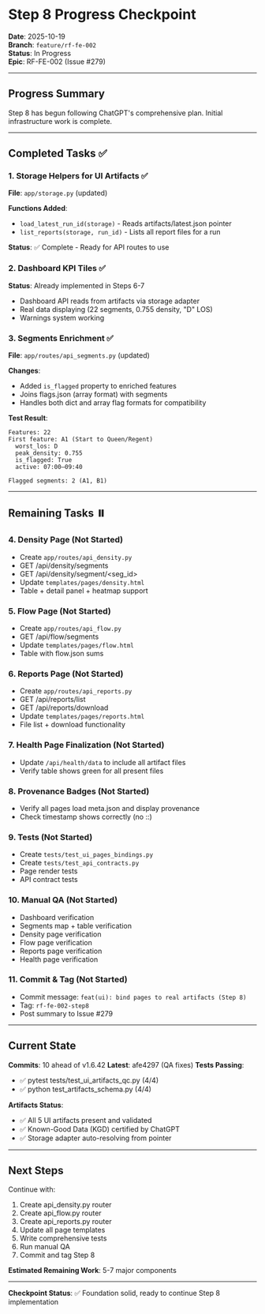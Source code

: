 # Step 8 Progress Checkpoint

**Date**: 2025-10-19  
**Branch**: `feature/rf-fe-002`  
**Status**: In Progress  
**Epic**: RF-FE-002 (Issue #279)

---

## Progress Summary

Step 8 has begun following ChatGPT's comprehensive plan. Initial infrastructure work is complete.

---

## Completed Tasks ✅

### 1. Storage Helpers for UI Artifacts ✅
**File**: `app/storage.py` (updated)

**Functions Added**:
- `load_latest_run_id(storage)` - Reads artifacts/latest.json pointer
- `list_reports(storage, run_id)` - Lists all report files for a run

**Status**: ✅ Complete - Ready for API routes to use

### 2. Dashboard KPI Tiles ✅
**Status**: Already implemented in Steps 6-7
- Dashboard API reads from artifacts via storage adapter
- Real data displaying (22 segments, 0.755 density, "D" LOS)
- Warnings system working

### 3. Segments Enrichment ✅
**File**: `app/routes/api_segments.py` (updated)

**Changes**:
- Added `is_flagged` property to enriched features
- Joins flags.json (array format) with segments
- Handles both dict and array flag formats for compatibility

**Test Result**:
```
Features: 22
First feature: A1 (Start to Queen/Regent)
  worst_los: D
  peak_density: 0.755
  is_flagged: True
  active: 07:00–09:40

Flagged segments: 2 (A1, B1)
```

---

## Remaining Tasks ⏸️

### 4. Density Page (Not Started)
- Create `app/routes/api_density.py`
- GET /api/density/segments
- GET /api/density/segment/<seg_id>
- Update `templates/pages/density.html`
- Table + detail panel + heatmap support

### 5. Flow Page (Not Started)
- Create `app/routes/api_flow.py`
- GET /api/flow/segments
- Update `templates/pages/flow.html`
- Table with flow.json sums

### 6. Reports Page (Not Started)
- Create `app/routes/api_reports.py`
- GET /api/reports/list
- GET /api/reports/download
- Update `templates/pages/reports.html`
- File list + download functionality

### 7. Health Page Finalization (Not Started)
- Update `/api/health/data` to include all artifact files
- Verify table shows green for all present files

### 8. Provenance Badges (Not Started)
- Verify all pages load meta.json and display provenance
- Check timestamp shows correctly (no ::)

### 9. Tests (Not Started)
- Create `tests/test_ui_pages_bindings.py`
- Create `tests/test_api_contracts.py`
- Page render tests
- API contract tests

### 10. Manual QA (Not Started)
- Dashboard verification
- Segments map + table verification
- Density page verification
- Flow page verification
- Reports page verification
- Health page verification

### 11. Commit & Tag (Not Started)
- Commit message: `feat(ui): bind pages to real artifacts (Step 8)`
- Tag: `rf-fe-002-step8`
- Post summary to Issue #279

---

## Current State

**Commits**: 10 ahead of v1.6.42
**Latest**: afe4297 (QA fixes)
**Tests Passing**: 
- ✅ pytest tests/test_ui_artifacts_qc.py (4/4)
- ✅ python test_artifacts_schema.py (4/4)

**Artifacts Status**:
- ✅ All 5 UI artifacts present and validated
- ✅ Known-Good Data (KGD) certified by ChatGPT
- ✅ Storage adapter auto-resolving from pointer

---

## Next Steps

Continue with:
1. Create api_density.py router
2. Create api_flow.py router
3. Create api_reports.py router
4. Update all page templates
5. Write comprehensive tests
6. Run manual QA
7. Commit and tag Step 8

**Estimated Remaining Work**: 5-7 major components

---

**Checkpoint Status**: ✅ Foundation solid, ready to continue Step 8 implementation


